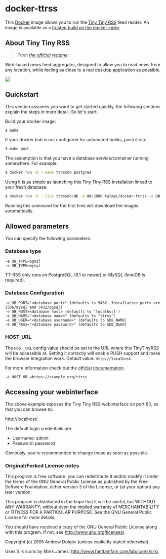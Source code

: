 # docker-ttrss

This [Docker](https://www.docker.com) image allows you to run the [Tiny Tiny RSS](http://tt-rss.org) feed reader. An image is available as a [trusted build on the docker index](https://hub.docker.com/r/talmai/docker-ttrss/).

## About Tiny Tiny RSS

> *From [the official readme](https://git.tt-rss.org/fox/tt-rss/src/master/README.md):*

Web-based news feed aggregator, designed to allow you to read news from any location, while feeling as close to a real desktop application as possible.

![](http://tt-rss.org/images/1.9/1.jpg)

## Quickstart

This section assumes you want to get started quickly, the following sections explain the
steps in more detail. So let's start.

Build your docker image:

```bash
$ make
```

If your docker hub is not configured for automated builds, push it via:

```bash
$ make push
```

The assumption is that you have a database service/container running somewhere. For example:

```bash
$ docker run -d --name ttrssdb postgres
```

Using it is as simple as launching this Tiny Tiny RSS installation linked to your fresh database:

```bash
$ docker run -d --link ttrssdb:db -p 80:5000 talmai/docker-ttrss -e DB_TYPE=pgsql
```

Running this command for the first time will download the images automatically.

## Allowed parameters

You can specify the following parameters:

### Database type

```
-e DB_TYPE=pgsql
-e DB_TYPE=mysql
```

TT-RSS only runs on PostgreSQL (9.1 or newer) or MySQL (InnoDB is required). 

### Database Configuration

```
-e DB_PORT="<database port>" (defaults to 5432. Installation ports are 3306/mysql and 5432/pgsql)
-e DB_HOST=<database host> (defaults to 'localhost')
-e DB_NAME="<database name>" (defaults to "ttrss")
-e DB_USER="<database username>" (defaults to $DB_NAME)
-e DB_PASS="<database password>" (defaults to $DB_USER)
```

### HOST_URL

The `HOST_URL` config value should be set to the URL where this TinyTinyRSS
will be accessible at. Setting it correctly will enable PUSH support and make
the browser integration work. Default value: `http://localhost`.

For more information check out the [official documentation](https://github.com/gothfox/Tiny-Tiny-RSS/blob/master/config.php-dist#L22).

```
-e HOST_URL=https://example.org/ttrss
```

## Accessing your webinterface

The above example exposes the Tiny Tiny RSS webinterface on port 80, so that you can browse to:

http://localhost/

The default login credentials are:

* Username: admin
* Password: password

Obviously, you're recommended to change these as soon as possible.


### Original/Forked License notes

This program is free software: you can redistribute it and/or modify it under the terms of the GNU General Public License as published by the Free Software Foundation, either version 3 of the License, or (at your option) any later version.

This program is distributed in the hope that it will be useful, but WITHOUT ANY WARRANTY; without even the implied warranty of MERCHANTABILITY or FITNESS FOR A PARTICULAR PURPOSE. See the GNU General Public License for more details.

You should have received a copy of the GNU General Public License along with this program. If not, see http://www.gnu.org/licenses/.

Copyright (c) 2005 Andrew Dolgov (unless explicitly stated otherwise).

Uses Silk icons by Mark James: http://www.famfamfam.com/lab/icons/silk/

